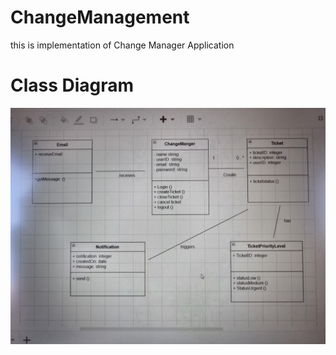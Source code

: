 # ChangeManagement
this is implementation of Change Manager Application

# Class Diagram
![plot](./docs/ClassDiagram.jpeg)
